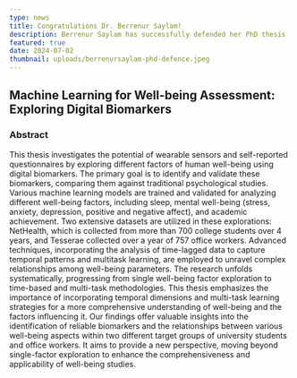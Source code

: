```yaml
---
type: news
title: Congratulations Dr. Berrenur Saylam!
description: Berrenur Saylam has successfully defended her PhD thesis
featured: true
date: 2024-07-02
thumbnail: uploads/berrenursaylam-phd-defence.jpeg
---
```

## Machine Learning for Well-being Assessment: Exploring Digital Biomarkers

### Abstract

This thesis investigates the potential of wearable sensors and self-reported questionnaires by exploring different factors of human well-being using digital biomarkers. The primary goal is to identify and validate these biomarkers, comparing them against traditional psychological studies. Various machine learning models are trained and validated for analyzing different well-being factors, including sleep, mental well-being (stress, anxiety, depression, positive and negative affect), and academic achievement. Two extensive datasets are utilized in these explorations: NetHealth, which is collected from more than 700 college students over 4 years, and Tesserae collected over a year of 757 office workers. Advanced techniques, incorporating the analysis of time-lagged data to capture temporal patterns and multitask learning, are employed to unravel complex relationships among well-being parameters. The research unfolds systematically, progressing from single well-being factor exploration to time-based and multi-task methodologies. This thesis emphasizes the importance of incorporating temporal dimensions and multi-task learning strategies for a more comprehensive understanding of well-being and the factors influencing it. Our findings offer valuable insights into the identification of reliable biomarkers and the relationships between various well-being aspects within two different target groups of university students and office workers. It aims to provide a new perspective, moving beyond single-factor exploration to enhance the comprehensiveness and applicability of well-being studies.
